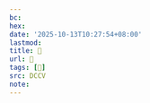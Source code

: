 ```yaml
---
bc:
hex:
date: '2025-10-13T10:27:54+08:00'
lastmod:
title: 􄎘
url: 􄎘
tags: [𢟲]
src: DCCV
note:
---
```

